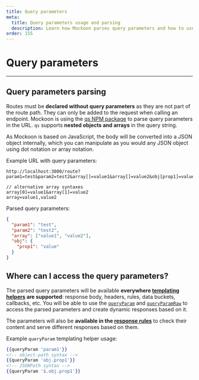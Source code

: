 ```yaml
---
title: Query parameters
meta:
  title: Query parameters usage and parsing
  description: Learn how Mockoon parses query parameters and how to use them in your mock API responses.
order: 155
---
```


# Query parameters

---

## Query parameters parsing

Routes must be **declared without query parameters** as they are not part of the route path. They can only be added to the request when calling an endpoint.
Mockoon is using the [qs NPM package](https://www.npmjs.com/package/qs) to parse query parameters in the URL. `qs` supports **nested objects and arrays** in the query string.

As Mockoon is based on JavaScript, the body will be converted into a JSON object internally, which you can manipulate as you would any JSON object using dot notation or array notation.

Example URL with query parameters:

```text
http://localhost:3000/route?param1=test&param2=test2&array[]=value1&array[]=value2&obj[prop1]=value

// alternative array syntaxes
array[0]=value1&array[1]=value2
array=value1,value2
```

Parsed query parameters:

```json
{
  "param1": "test",
  "param2": "test2",
  "array": ["value1", "value2"],
  "obj": {
    "prop1": "value"
  }
}
```

## Where can I access the query parameters?

The parsed query parameters will be available **everywhere [templating helpers](docs:templating/overview) are supported**: response body, headers, rules, data buckets, callbacks, etc. You will be able to use the [`queryParam`](docs:templating/mockoon-request-helpers#queryparam) and [`queryParamRaw`](docs:/docs/latest/templating/mockoon-request-helpers/#queryparamraw) to access the parsed parameters and create dynamic responses based on it.

The parameters will also be **available in the [response rules](docs:route-responses/dynamic-rules)** to check their content and serve different responses based on them.

Example `queryParam` templating helper usage:

```handlebars
{{queryParam 'param1'}}
<!-- object-path syntax -->
{{queryParam 'obj.prop1'}}
<!-- JSONPath syntax -->
{{queryParam '$.obj.prop1'}}
```
